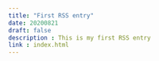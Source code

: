 ```yaml
---
title: "First RSS entry"
date: 20200821
draft: false
description : This is my first RSS entry
link : index.html
---
```



